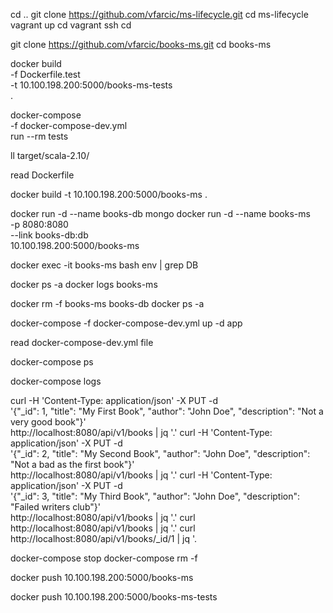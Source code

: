 cd ..
git clone https://github.com/vfarcic/ms-lifecycle.git
cd ms-lifecycle
vagrant up cd
vagrant ssh cd

git clone https://github.com/vfarcic/books-ms.git
cd books-ms

docker build \
-f Dockerfile.test \
-t 10.100.198.200:5000/books-ms-tests \
.

docker-compose \
-f docker-compose-dev.yml \
run --rm tests

ll target/scala-2.10/

read Dockerfile

docker build -t 10.100.198.200:5000/books-ms .

docker run -d --name books-db mongo
docker run -d --name books-ms \
-p 8080:8080 \
--link books-db:db \
10.100.198.200:5000/books-ms

docker exec -it books-ms bash
env | grep DB

docker ps -a
docker logs books-ms

docker rm -f books-ms books-db
docker ps -a

docker-compose -f docker-compose-dev.yml up -d app

read docker-compose-dev.yml file

docker-compose ps

docker-compose logs

curl -H 'Content-Type: application/json' -X PUT -d \
'{"_id": 1,
"title": "My First Book",
"author": "John Doe",
"description": "Not a very good book"}' \
http://localhost:8080/api/v1/books | jq '.'
curl -H 'Content-Type: application/json' -X PUT -d \
'{"_id": 2,
"title": "My Second Book",
"author": "John Doe",
"description": "Not a bad as the first book"}' \
http://localhost:8080/api/v1/books | jq '.'
curl -H 'Content-Type: application/json' -X PUT -d \
'{"_id": 3,
"title": "My Third Book",
"author": "John Doe",
"description": "Failed writers club"}' \
http://localhost:8080/api/v1/books | jq '.'
curl http://localhost:8080/api/v1/books | jq '.'
curl http://localhost:8080/api/v1/books/_id/1 | jq '.


docker-compose stop
docker-compose rm -f

docker push 10.100.198.200:5000/books-ms

docker push 10.100.198.200:5000/books-ms-tests
